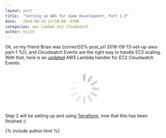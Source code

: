 ```yaml
---
layout: post
title:  "Setting up AWS for Game Development, Part 1.5"
date:   2016-09-29 13:50:00 -0700
categories: aws lambda ec2 cloudwatch
author: keith
---
```


Ok, so my friend Brian was [correct]({% post_url 2016-09-13-set-up-aws-part-1 %}), and Cloudwatch Events are the right way to handle EC2 scaling. 
 With that, here is an [updated](https://github.com/gruegames/lambda_cloudwatch_ec2_events) AWS Lambda handler for EC2 Cloudwatch Events:
 
<div class="project-wrapper">
    <p align="center">
        <img src="/img/loader.gif" />
    </p>
</div>

<script type="text/javascript">
$( document ).ready(function() {
    var req_data = {"githuburl": "https://raw.githubusercontent.com/gruegames/lambda_cloudwatch_ec2_events/master/README.md"};
    
    $.ajax({
        url: 'https://1r6a82hlr0.execute-api.us-east-1.amazonaws.com/prod/parse',
        method: 'POST',
        data: JSON.stringify(req_data),
        dataType: 'json',
        crossDomain: true,
        headers: {
            'X-Api-Key': 'QGTJTaLhDM8dNi11TC0vCwEIX7luKWM8NKChBrN4'
        },
        contentType: 'application/json',
        success: function(data) {
            $(".project-wrapper").html(data.value);
            $(".project-wrapper").find("pre").addClass("prettyprint");
            prettyPrint();
        }
    });
});
</script>

Step 2 will be setting up and using [Terraform](https://www.terraform.io/), now that this has been finished :)

{% include author.html %}